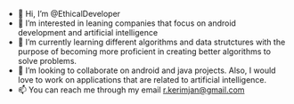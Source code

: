 - 👋 Hi, I’m @EthicalDeveloper
- 👀 I’m interested in leaning companies that focus on android development and artificial intelligence
- 🌱 I’m currently learning different algorithms and data strutctures with the purpose of becoming more proficient in creating better algorithms to solve problems.
- 💞️ I’m looking to collaborate on android and java projects. Also, I would love to work on applications that are related to artificial intelligence.
- 📫 You can reach me through my email r.kerimjan@gmail.com

